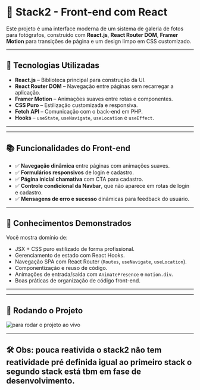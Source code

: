 # 📸 Stack2 - Front-end com React

Este projeto é uma interface moderna de um sistema de galeria de fotos para fotógrafos, construído com **React.js**, **React Router DOM**, **Framer Motion** para transições de página e um design limpo em CSS customizado.

---

## 🚀 Tecnologias Utilizadas

- **React.js** – Biblioteca principal para construção da UI.
- **React Router DOM** – Navegação entre páginas sem recarregar a aplicação.
- **Framer Motion** – Animações suaves entre rotas e componentes.
- **CSS Puro** – Estilização customizada e responsiva.
- **Fetch API** – Comunicação com o back-end em PHP.
- **Hooks** – `useState`, `useNavigate`, `useLocation` e `useEffect`.

---


---

## 📚 Funcionalidades do Front-end

- ✅ **Navegação dinâmica** entre páginas com animações suaves.
- ✅ **Formulários responsivos** de login e cadastro.
- ✅ **Página inicial chamativa** com CTA para cadastro.
- ✅ **Controle condicional da Navbar**, que não aparece em rotas de login e cadastro.
- ✅ **Mensagens de erro e sucesso** dinâmicas para feedback do usuário.

---

## 🧠 Conhecimentos Demonstrados

Você mostra domínio de:

- JSX + CSS puro estilizado de forma profissional.
- Gerenciamento de estado com React Hooks.
- Navegação SPA com React Router (`Routes`, `useNavigate`, `useLocation`).
- Componentização e reuso de código.
- Animações de entrada/saída com `AnimatePresence` e `motion.div`.
- Boas práticas de organização de código front-end.

---



---

## 🔗 Rodando o Projeto

![para rodar o projeto ao vivo](https://anthony-garcia-santos.github.io/Stack2-com-react-e-backend/)

---

## 🛠️ **Obs**: pouca reativida o stack2 não tem reatividade pré definida igual ao primeiro stack o segundo stack está tbm em fase de desenvolvimento.
